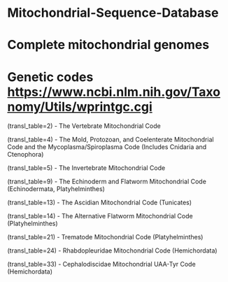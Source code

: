 # Mitochondrial-Sequence-Database


# Complete mitochondrial genomes





# Genetic codes https://www.ncbi.nlm.nih.gov/Taxonomy/Utils/wprintgc.cgi
(transl_table=2) - The Vertebrate Mitochondrial Code
  
(transl_table=4) - The Mold, Protozoan, and Coelenterate Mitochondrial Code and the Mycoplasma/Spiroplasma Code (Includes Cnidaria and Ctenophora)
  
(transl_table=5) - The Invertebrate Mitochondrial Code
  
(transl_table=9) - The Echinoderm and Flatworm Mitochondrial Code (Echinodermata, Platyhelminthes)
  
(transl_table=13) - The Ascidian Mitochondrial Code (Tunicates)
  
(transl_table=14) - The Alternative Flatworm Mitochondrial Code (Platyhelminthes)
  
(transl_table=21) - Trematode Mitochondrial Code (Platyhelminthes)
  
(transl_table=24) - Rhabdopleuridae Mitochondrial Code (Hemichordata)
  
(transl_table=33) - Cephalodiscidae Mitochondrial UAA-Tyr Code (Hemichordata)
  
